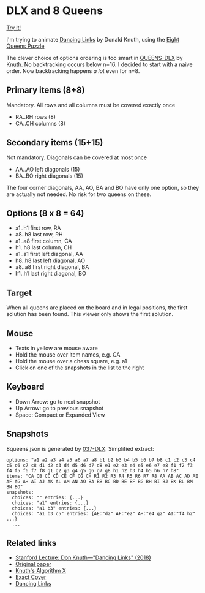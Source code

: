 # DLX and 8 Queens

[Try it!](https://christernilsson.github.io/DLX-and-8-Queens/index.html)

I'm trying to animate [Dancing Links](https://github.com/shreevatsa/knuth-literate-programs/blob/master/programs/dance.pdf) by Donald Knuth, using the [Eight Queens Puzzle](https://en.wikipedia.org/wiki/Eight_queens_puzzle)

The clever choice of options ordering is too smart in [QUEENS-DLX](https://www-cs-faculty.stanford.edu/~knuth/programs/queens-dlx.w) by Knuth. No backtracking occurs below n=16. I decided to start with a naive order. Now backtracking happens *a lot* even for n=8.

## Primary items (8+8)

Mandatory. All rows and all columns must be covered exactly once

* RA..RH rows (8)
* CA..CH columns (8)

## Secondary items (15+15)

Not mandatory. Diagonals can be covered at most once

* AA..AO left diagonals (15)
* BA..BO right diagonals (15)

The four corner diagonals, AA, AO, BA and BO have only one option, so they are actually not needed. No risk for two queens on these.

## Options (8 x 8 = 64)

* a1..h1 first row, RA
* a8..h8 last row, RH
* a1..a8 first column, CA
* h1..h8 last column, CH
* a1..a1 first left diagonal, AA
* h8..h8 last left diagonal, AO
* a8..a8 first right diagonal, BA
* h1..h1 last right diagonal, BO

## Target

When all queens are placed on the board and in legal positions, the first solution has been found. This viewer only shows the first solution.

## Mouse

* Texts in yellow are mouse aware
* Hold the mouse over item names, e.g. CA
* Hold the mouse over a chess square, e.g. a1
* Click on one of the snapshots in the list to the right

## Keyboard

* Down Arrow: go to next snapshot
* Up Arrow: go to previous snapshot
* Space: Compact or Expanded View

## Snapshots

8queens.json is generated by [037-DLX](https://github.com/ChristerNilsson/2020/tree/master/037-DLX). Simplified extract:
```
options: "a1 a2 a3 a4 a5 a6 a7 a8 b1 b2 b3 b4 b5 b6 b7 b8 c1 c2 c3 c4 c5 c6 c7 c8 d1 d2 d3 d4 d5 d6 d7 d8 e1 e2 e3 e4 e5 e6 e7 e8 f1 f2 f3 f4 f5 f6 f7 f8 g1 g2 g3 g4 g5 g6 g7 g8 h1 h2 h3 h4 h5 h6 h7 h8"
items: "CA CB CC CD CE CF CG CH R1 R2 R3 R4 R5 R6 R7 R8 AA AB AC AD AE AF AG AH AI AJ AK AL AM AN AO BA BB BC BD BE BF BG BH BI BJ BK BL BM BN BO"
snapshots: 
  choices: "" entries: {...}
  choices: "a1" entries: {...}
  choices: "a1 b3" entries: {...}
  choices: "a1 b3 c5" entries: {AE:"d2" AF:"e2" AH:"e4 g2" AI:"f4 h2" ...}
  ...
```

## Related links

* [Stanford Lecture: Don Knuth—"Dancing Links" (2018)](https://www.youtube.com/watch?v=_cR9zDlvP88&feature=youtu.be&t=3&ab_channel=stanfordonline)
* [Original paper](https://arxiv.org/pdf/cs/0011047.pdf)
* [Knuth's Algorithm X](https://en.wikipedia.org/wiki/Knuth%27s_Algorithm_X)
* [Exact Cover](https://en.wikipedia.org/wiki/Exact_cover)
* [Dancing Links](https://en.wikipedia.org/wiki/Dancing_Links)

